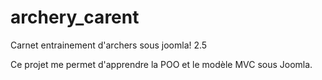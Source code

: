 archery_carent
==============

Carnet entrainement d'archers sous joomla! 2.5

Ce projet me permet d'apprendre la POO et le modèle MVC sous Joomla.
